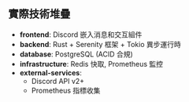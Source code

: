 ## 實際技術堆疊


- **frontend**: Discord 嵌入消息和交互組件
- **backend**: Rust + Serenity 框架 + Tokio 異步運行時
- **database**: PostgreSQL (ACID 合規)
- **infrastructure**: Redis 快取, Prometheus 監控
- **external-services**:
  - Discord API v2+
  - Prometheus 指標收集

